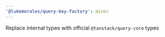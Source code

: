```yaml
---
'@lukemorales/query-key-factory': minor
---
```


Replace internal types with official `@tanstack/query-core` types
